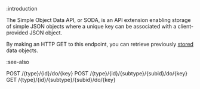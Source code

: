 :introduction

The Simple Object Data API, or SODA, is an API extension enabling storage of
simple JSON objects where a unique key can be associated with a client-provided
JSON object.

By making an HTTP GET to this endpoint, you can retrieve previously
[stored](/endpoints/POST/{type}/{id}/do/{key}) data objects.

:see-also

POST /{type}/{id}/do/{key}
POST /{type}/{id}/{subtype}/{subid}/do/{key}
GET /{type}/{id}/{subtype}/{subid}/do/{key}
